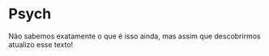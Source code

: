 # Psych

Não sabemos exatamente o que é isso ainda, mas assim que descobrirmos atualizo esse texto!
